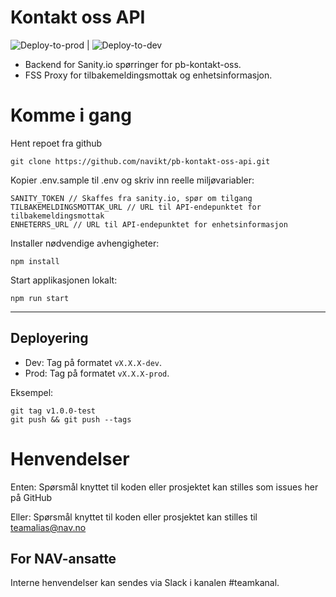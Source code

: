# Kontakt oss API

![Deploy-to-prod](https://github.com/navikt/pb-kontakt-oss-api/workflows/Deploy-to-prod/badge.svg) | ![Deploy-to-dev](https://github.com/navikt/pb-kontakt-oss-api/workflows/Deploy-to-dev/badge.svg)

- Backend for Sanity.io spørringer for pb-kontakt-oss.
- FSS Proxy for tilbakemeldingsmottak og enhetsinformasjon.

# Komme i gang

Hent repoet fra github

```
git clone https://github.com/navikt/pb-kontakt-oss-api.git
```

Kopier .env.sample til .env og skriv inn reelle miljøvariabler:

```
SANITY_TOKEN // Skaffes fra sanity.io, spør om tilgang
TILBAKEMELDINGSMOTTAK_URL // URL til API-endepunktet for tilbakemeldingsmottak
ENHETERRS_URL // URL til API-endepunktet for enhetsinformasjon
```

Installer nødvendige avhengigheter:

```
npm install
```

Start applikasjonen lokalt:

```
npm run start
```

---

## Deployering

- Dev: Tag på formatet `vX.X.X-dev`.
- Prod: Tag på formatet `vX.X.X-prod`.

Eksempel:

```
git tag v1.0.0-test
git push && git push --tags
```

# Henvendelser

Enten:
Spørsmål knyttet til koden eller prosjektet kan stilles som issues her på GitHub

Eller:
Spørsmål knyttet til koden eller prosjektet kan stilles til teamalias@nav.no

## For NAV-ansatte

Interne henvendelser kan sendes via Slack i kanalen #teamkanal.
